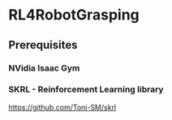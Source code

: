 # RL4RobotGrasping

## Prerequisites 

### NVidia Isaac Gym


### SKRL - Reinforcement Learning library
https://github.com/Toni-SM/skrl
